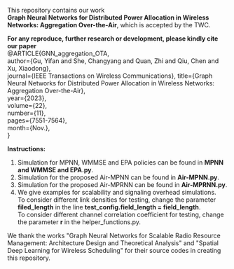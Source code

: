 This repository contains our work<br />
**Graph Neural Networks for Distributed Power Allocation in Wireless Networks: Aggregation Over-the-Air**, which is accepted by the TWC.<br />

**For any reproduce, further research or development, please kindly cite our paper**<br />
@ARTICLE{GNN_aggregation_OTA,<br />
  author={Gu, Yifan and She, Changyang and Quan, Zhi and Qiu, Chen and Xu, Xiaodong},<br />
  journal={IEEE Transactions on Wireless Communications}, 
  title={Graph Neural Networks for Distributed Power Allocation in Wireless Networks: Aggregation Over-the-Air},<br /> 
  year={2023},<br />
  volume={22},<br />
  number={11},<br />
  pages={7551-7564}, <br />
  month={Nov.},<br />
  }<br />

**Instructions:**<br />
1. Simulation for MPNN, WMMSE and EPA policies can be found in **MPNN and WMMSE and EPA.py**.<br />
2. Simulation for the proposed Air-MPNN can be found in **Air-MPNN.py**.<br />
3. Simulation for the proposed Air-MPRNN can be found in **Air-MPRNN.py**.<br />
4. We give examples for scalability and signaling overhead simulations.<br />
   To consider different link densities for testing, change the parameter **filed_length** in the line **test_config.field_length = field_length**.<br />
   To consider different channel correlation coefficient for testing, change the parameter **r** in the helper_functions.py.<br />
   
We thank the works "Graph Neural Networks for Scalable Radio Resource Management: Architecture Design and Theoretical Analysis" and "Spatial Deep Learning for Wireless Scheduling" for their source codes in creating this repository.
